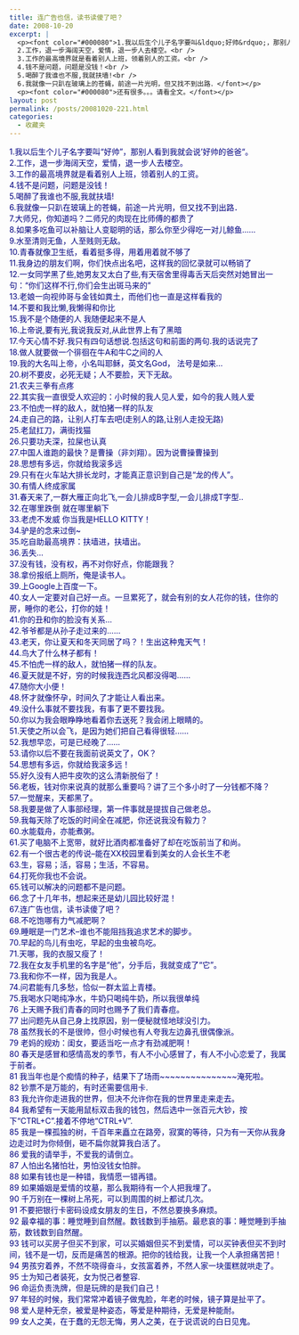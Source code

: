```yaml
---
title: 连广告也信，读书读傻了吧？
date: 2008-10-20
excerpt: |
  <p><font color="#000080">1.我以后生个儿子名字要叫&ldquo;好帅&rdquo;，那别人看到我就会说&rsquo;好帅的爸爸&ldquo;。<br />
  2.工作，退一步海阔天空，爱情，退一步人去楼空。<br />
  3.工作的最高境界就是看着别人上班，领着别人的工资。<br />
  4.钱不是问题，问题是没钱！<br />
  5.喝醉了我谁也不服,我就扶墙!<br />
  6.我就像一只趴在玻璃上的苍蝇，前途一片光明，但又找不到出路．</font></p>
  <p><font color="#000080">还有很多。。。请看全文。</font></p>
layout: post
permalink: /posts/20081020-221.html
categories:
  - 收藏夹
---
```

<font color="#000080">1.我以后生个儿子名字要叫&ldquo;好帅&rdquo;，那别人看到我就会说&rsquo;好帅的爸爸&ldquo;。<br /> 2.工作，退一步海阔天空，爱情，退一步人去楼空。<br /> 3.工作的最高境界就是看着别人上班，领着别人的工资。<br /> 4.钱不是问题，问题是没钱！<br /> 5.喝醉了我谁也不服,我就扶墙!<br /> 6.我就像一只趴在玻璃上的苍蝇，前途一片光明，但又找不到出路．<br /> 7.大师兄，你知道吗？二师兄的肉现在比师傅的都贵了 <br /> 8.如果多吃鱼可以补脑让人变聪明的话，那么你至少得吃一对儿鲸鱼&hellip;&hellip;<br /> 9.水至清则无鱼，人至贱则无敌。<br /> 10.青春就像卫生纸，看着挺多得，用着用着就不够了<br /> 11.我身边的朋友们啊，你们快点出名吧，这样我的回忆录就可以畅销了<br /> 12.一女同学黑了些,她男友又太白了些,有天宿舍里得毒舌天后突然对她冒出一句：&ldquo;你们这样不行,你们会生出斑马来的&rdquo;<br /> 13.老娘一向视帅哥与金钱如粪土，而他们也一直是这样看我的<br /> 14.不要和我比懒,我懒得和你比<br /> 15.我不是个随便的人 我随便起来不是人<br /> 16.上帝说,要有光,我说我反对,从此世界上有了黑暗<br /> 17.今天心情不好.我只有四句话想说.包括这句和前面的两句.我的话说完了<br /> 18.做人就要做一个徘徊在牛A和牛C之间的人<br /> 19.我的大名叫上帝，小名叫耶稣，英文名God， 法号是如来&#8230;<br /> 20.树不要皮，必死无疑；人不要脸，天下无敌。<br /> 21.农夫三拳有点疼<br /> 22.其实我一直很受人欢迎的：小时候的我人见人爱，如今的我人贱人爱<br /> 23.不怕虎一样的敌人，就怕猪一样的队友<br /> 24.走自己的路，让别人打车去吧(走别人的路,让别人走投无路)<br /> 25.老鼠扛刀，满街找猫<br /> 26.只要功夫深，拉屎也认真<br /> 27.中国人谁跑的最快？是曹操（非刘翔）。因为说曹操曹操到<br /> 28.思想有多远，你就给我滚多远<br /> 29.只有在火车站大排长龙时，才能真正意识到自己是&ldquo;龙的传人&rdquo;。<br /> 30.有情人终成家属<br /> 31.春天来了,一群大雁正向北飞,一会儿排成B字型,一会儿排成T字型..<br /> 32.在哪里跌倒 就在哪里躺下<br /> 33.老虎不发威 你当我是HELLO KITTY！<br /> 34.驴是的念来过倒~<br /> 35.吃自助最高境界：扶墙进，扶墙出。 <br /> 36.丢失&#8230;<br /> 37.没有钱，没有权，再不对你好点，你能跟我？<br /> 38.拿份报纸上厕所，俺是读书人。<br /> 39.上Google上百度一下。<br /> 40.女人一定要对自己好一点。一旦累死了，就会有别的女人花你的钱，住你的房，睡你的老公，打你的娃！<br /> 41.你的丑和你的脸没有关系&hellip;<br /> 42.爷爷都是从孙子走过来的&hellip;&hellip;<br /> 43.老天，你让夏天和冬天同居了吗？！生出这种鬼天气！<br /> 44.鸟大了什么林子都有！<br /> 45.不怕虎一样的敌人，就怕猪一样的队友。<br /> 46.夏天就是不好，穷的时候我连西北风都没得喝&hellip;&hellip;<br /> 47.随你大小便！<br /> 48.怀才就像怀孕，时间久了才能让人看出来。<br /> 49.没什么事就不要找我，有事了更不要找我。<br /> 50.你以为我会眼睁睁地看着你去送死？我会闭上眼睛的。<br /> 51.天使之所以会飞，是因为她们把自己看得很轻&hellip;&hellip;<br /> 52.我想早恋，可是已经晚了&hellip;&hellip;<br /> 53.请你以后不要在我面前说英文了，OK？<br /> 54.思想有多远，你就给我滚多远！<br /> 55.好久没有人把牛皮吹的这么清新脱俗了！<br /> 56.老板，钱对你来说真的就那么重要吗？讲了三个多小时了一分钱都不降？<br /> 57.一觉醒来，天都黑了。<br /> 58.我要是做了人事部经理，第一件事就是提拔自己做老总。<br /> 59.我每天除了吃饭的时间全在减肥，你还说我没有毅力？<br /> 60.水能载舟，亦能煮粥。<br /> 61.买了电脑不上宽带，就好比酒肉都准备好了却在吃饭前当了和尚。<br /> 62.有一个很古老的传说&#8211;能在XX校园里看到美女的人会长生不老<br /> 63.生，容易；活，容易；生活，不容易。<br /> 64.打死你我也不会说。<br /> 65.钱可以解决的问题都不是问题。<br /> 66.念了十几年书，想起来还是幼儿园比较好混！<br /> 67.连广告也信，读书读傻了吧？<br /> 68.不吃饱哪有力气减肥啊？<br /> 69.睡眠是一门艺术&#8211;谁也不能阻挡我追求艺术的脚步。<br /> 70.早起的鸟儿有虫吃，早起的虫虫被鸟吃。<br /> 71.天哪，我的衣服又瘦了！<br /> 72.我在女友手机里的名字是&ldquo;他&rdquo;，分手后，我就变成了&ldquo;它&rdquo;。<br /> 73.我和你不一样，因为我是人。<br /> 74.问君能有几多愁，恰似一群太监上青楼。<br /> 75.我喝水只喝纯净水，牛奶只喝纯牛奶，所以我很单纯<br /> 76 上天赐予我们青春的同时也赐予了我们青春痘。<br /> 77 出问题先从自己身上找原因，别一便秘就怪地球没引力。<br /> 78 虽然我长的不是很帅，但小时候也有人夸我左边鼻孔很偶像派。<br /> 79 老妈的规劝：闺女，要适当吃一点才有劲减肥啊！<br /> 80 春天是感冒和感情高发的季节，有人不小心感冒了，有人不小心恋爱了，我属于前者。<br /> 81 我当年也是个痴情的种子，结果下了场雨~~~~~~~~~~~~~~~淹死啦。<br /> 82 钞票不是万能的，有时还需要信用卡.<br /> 83 我允许你走进我的世界，但决不允许你在我的世界里走来走去。<br /> 84 我希望有一天能用鼠标双击我的钱包，然后选中一张百元大钞，按下&ldquo;CTRL+C&rdquo;.接着不停地&ldquo;CTRL+V&rdquo;.<br /> 85 我是一棵孤独的树，千百年来矗立在路旁，寂寞的等待，只为有一天你从我身边走过时为你倾倒，砸不扁你就算我白活了。 <br /> 86 爱我的请举手，不爱我的请倒立。<br /> 87 人怕出名猪怕壮，男怕没钱女怕胖。<br /> 88 如果有钱也是一种错，我情愿一错再错。<br /> 89 如果婚姻是爱情的坟墓，那么我期待有一个人把我埋了。<br /> 90 千万别在一棵树上吊死，可以到周围的树上都试几次。<br /> 91 不要把银行卡密码设成女朋友的生日，不然总要换多麻烦。<br /> 92 最幸福的事：睡觉睡到自然醒。数钱数到手抽筋。最悲哀的事：睡觉睡到手抽筋，数钱数到自然醒。<br /> 93 钱可以买房子但买不到家，可以买婚姻但买不到爱情，可以买钟表但买不到时间，钱不是一切，反而是痛苦的根源。把你的钱给我，让我一个人承担痛苦把！<br /> 94 男孩穷着养，不然不晓得奋斗，女孩富着养，不然人家一块蛋糕就哄走了。<br /> 95 士为知己者装死，女为悦己者整容.<br /> 96 命运负责洗牌，但是玩牌的是我们自己！<br /> 97 年轻的时候，我们常常冲着镜子做鬼脸，年老的时候，镜子算是扯平了。<br /> 98 爱人是种无奈，被爱是种姿态，等爱是种期待，无爱是种能耐。<br /> 99 女人之美，在于蠢的无怨无悔，男人之美，在于说谎说的白日见鬼。</font>